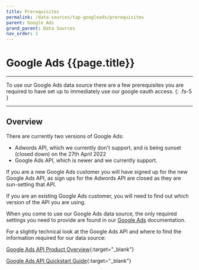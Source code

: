 ```yaml
---
title: Prerequisites
permalink: /data-sources/tap-googleads/prerequisites
parent: Google Ads
grand_parent: Data Sources
nav_order: 1
---
```


# Google Ads {{page.title}}

---

To use our Google Ads data source there are a few prerequisites you are required to have set up to immediately use our google oauth access.
{: .fs-5 }

---

## Overview

There are currently two versions of Google Ads:
- Adwords API, which we currently don't support, and is being sunset (closed down) on the 27th April 2022
- Google Ads API, which is newer and we currently support.

If you are a new Google Ads customer you will have signed up for the new Google Ads API, as sign ups for the Adwords API are closed as they are sun-setting that API.

If you are an existing Google Ads customer, you will need to find out which version of the API you are using.

When you come to use our Google Ads data source, the only required settings you need to provide are found in our [Google Ads]({{site.baseurl}}/data-sources/tap-googleads) documentation.

For a slightly technical look at the Google Ads API and where to find the information required for our data source:

[Google Ads API Product Overview](https://developers.google.com/google-ads/api/docs/start){:target="_blank"}

[Google Ads API Quickstart Guide](https://developers.google.com/google-ads/api/docs/first-call/overview){:target="_blank"}